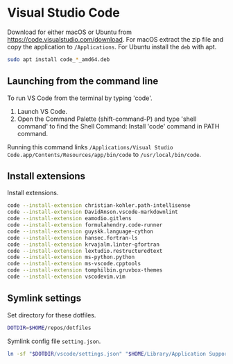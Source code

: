 Visual Studio Code
==================

Download for either macOS or Ubuntu from https://code.visualstudio.com/download. For macOS extract the zip file and copy the application to `/Applications`. For Ubuntu install the `deb` with apt.

```bash
sudo apt install code_*_amd64.deb
```

Launching from the command line
-------------------------------

To run VS Code from the terminal by typing 'code'.

1. Launch VS Code.
2. Open the Command Palette (shift-command-P) and type 'shell command' to find the Shell Command: Install 'code' command in PATH command.

Running this command links `/Applications/Visual Studio Code.app/Contents/Resources/app/bin/code` to `/usr/local/bin/code`.

Install extensions
------------------

Install extensions.

```bash
code --install-extension christian-kohler.path-intellisense
code --install-extension DavidAnson.vscode-markdownlint
code --install-extension eamodio.gitlens
code --install-extension formulahendry.code-runner
code --install-extension guyskk.language-cython
code --install-extension hansec.fortran-ls
code --install-extension krvajalm.linter-gfortran
code --install-extension lextudio.restructuredtext
code --install-extension ms-python.python
code --install-extension ms-vscode.cpptools
code --install-extension tomphilbin.gruvbox-themes
code --install-extension vscodevim.vim
```

Symlink settings
----------------

Set directory for these dotfiles.

```bash
DOTDIR=$HOME/repos/dotfiles
```

Symlink config file `setting.json`.

```bash
ln -sf "$DOTDIR/vscode/settings.json" "$HOME/Library/Application Support/Code/User/settings.json"
```
